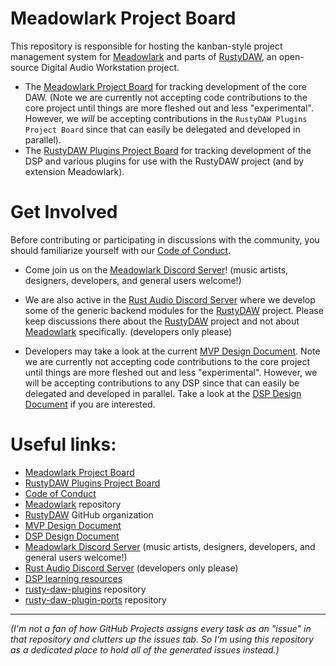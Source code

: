 # Meadowlark Project Board

This repository is responsible for hosting the kanban-style project management system for [Meadowlark] and parts of [RustyDAW], an open-source Digital Audio Workstation project.

- The [Meadowlark Project Board] for tracking development of the core DAW. (Note we are currently not accepting code contributions to the core project until things are more fleshed out and less "experimental". However, we *will* be accepting contributions in the `RustyDAW Plugins Project Board` since that can easily be delegated and developed in parallel).
- The [RustyDAW Plugins Project Board] for tracking development of the DSP and various plugins for use with the RustyDAW project (and by extension Meadowlark).

# Get Involved

Before contributing or participating in discussions with the community, you should familiarize yourself with our [Code of Conduct].

- Come join us on the [Meadowlark Discord Server]! (music artists, designers, developers, and general users welcome!)

- We are also active in the [Rust Audio Discord Server] where we develop some of the generic backend modules for the [RustyDAW] project. Please keep discussions there about the [RustyDAW] project and not about [Meadowlark] specifically. (developers only please)

- Developers may take a look at the current [MVP Design Document]. Note we are currently not accepting code contributions to the core project until things are more fleshed out and less "experimental". However, we will be accepting contributions to any DSP since that can easily be delegated and developed in parallel. Take a look at the [DSP Design Document] if you are interested.

# Useful links:

- [Meadowlark Project Board]
- [RustyDAW Plugins Project Board]
- [Code of Conduct]
- [Meadowlark] repository
- [RustyDAW] GitHub organization
- [MVP Design Document]
- [DSP Design Document]
- [Meadowlark Discord Server] (music artists, designers, developers, and general users welcome!)
- [Rust Audio Discord Server] (developers only please)
- [DSP learning resources]
- [rusty-daw-plugins] repository
- [rusty-daw-plugin-ports] repository

[Meadowlark Project Board]: https://github.com/MeadowlarkDAW/project-board/projects/1
[RustyDAW Plugins Project Board]: https://github.com/MeadowlarkDAW/project-board/projects/2
[Meadowlark]: https://github.com/MeadowlarkDAW/Meadowlark
[Code of Conduct]: https://github.com/MeadowlarkDAW/Meadowlark/blob/main/CODE_OF_CONDUCT.md
[MVP Design Document]: https://github.com/MeadowlarkDAW/Meadowlark/blob/main/DESIGN_DOC.md
[DSP Design Document]: https://github.com/MeadowlarkDAW/Meadowlark/blob/main/DSP_DESIGN_DOC.md
[RustyDAW]: https://github.com/RustyDAW
[Meadowlark Discord Server]: https://discord.gg/2W3Xvc8wy4
[Rust Audio Discord Server]: https://discord.gg/Qs2Zwtf9Gf
[rusty-daw-plugins]: https://github.com/RustyDAW/rusty-daw-plugins
[DSP learning resources]: https://github.com/BillyDM/Awesome-Audio-DSP
[rusty-daw-plugin-ports]: https://github.com/RustyDAW/rusty-daw-plugin-ports

---

*(I'm not a fan of how GitHub Projects assigns every task as an "issue" in that repository and clutters up the issues tab. So I'm using this repository as a dedicated place to hold all of the generated issues instead.)*
